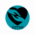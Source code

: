<!-- Back to the Top Div -->
<div id="top"></div>
<br/>
<div align="center">
  <img src="app/src/main/res/drawable/app_icon.png" alt="logo" width"80" height="80" style="border-radius:50%">
</div>
<!-- Heading -->
  <!-- Logo -->
  <!-- Title of the App -->
  <!-- Brief Description of the app -->

<!-- Table of Contents -->

<!-- About the Project -->
  <!-- Description of Problem Statement -->
  <!-- Our Solution to the Problem Statement -->
  <!-- Tech stack used -->
  
<!-- Getting Started -->

<!-- Features -->
  <!-- Implimented Features -->
  <!-- Future Expectations -->

<!-- Contribution -->
  <!-- Team Members with Email and GitHub Repos -->
  
<!-- Special Thanks to Avishkar -->
